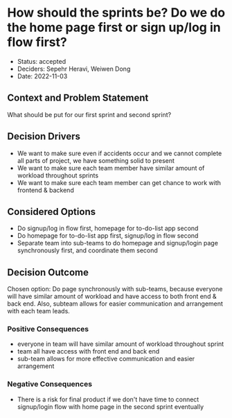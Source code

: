 # How should the sprints be? Do we do the home page first or sign up/log in flow first? 

- Status: accepted
- Deciders: Sepehr Heravi, Weiwen Dong
- Date: 2022-11-03

## Context and Problem Statement

What should be put for our first sprint and second sprint? 

## Decision Drivers

- We want to make sure even if accidents occur and we cannot complete all parts of project, we have something solid to present 
- We want to make sure each team member have similar amount of workload throughout sprints 
- We want to make sure each team member can get chance to work with frontend & backend 

## Considered Options

- Do signup/log in flow first, homepage for to-do-list app second
- Do homepage for to-do-list app first, signup/log in flow second
- Separate team into sub-teams to do homepage and signup/login page synchronously first, and coordinate them second

## Decision Outcome

Chosen option: Do page synchronously with sub-teams, because everyone will have similar amount of workload and have access to both front end & back end. Also, subteam allows for easier communication and arrangement with each team leads.

### Positive Consequences <!-- optional -->

- everyone in team will have similar amount of workload throughout sprint 
- team all have access with front end and back end
- sub-team allows for more effective communication and easier arrangement

### Negative Consequences <!-- optional -->

- There is a risk for final product if we don't have time to connect signup/login flow with home page in the second sprint eventually
